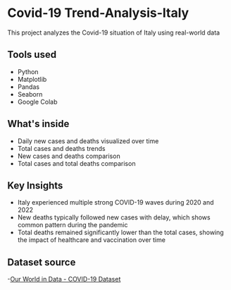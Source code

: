 # Covid-19 Trend-Analysis-Italy
This project analyzes the Covid-19 situation of Italy using real-world data

## Tools used
- Python
- Matplotlib
- Pandas
- Seaborn
- Google Colab

## What's inside
- Daily new cases and deaths visualized over time
- Total cases and deaths trends
- New cases and deaths comparison
- Total cases and total deaths comparison

## Key Insights
- Italy experienced multiple strong COVID-19 waves during 2020 and 2022
- New deaths typically followed new cases with delay, which shows common pattern during the pandemic
- Total deaths remained significantly lower than the total cases, showing the impact of healthcare and vaccination over time

## Dataset source
-[Our World in Data - COVID-19 Dataset](https://ourworldindata.org/coronavirus)
